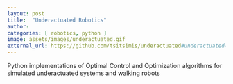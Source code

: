 ```yaml
---
layout: post
title:  "Underactuated Robotics"
author: 
categories: [ robotics, python ]
image: assets/images/underactuated.gif
external_url: https://github.com/tsitsimis/underactuated#underactuated-robotics
---
```

Python implementations of Optimal Control and Optimization algorithms for simulated underactuated systems and walking robots
